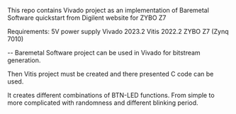 This repo contains Vivado project as an implementation of Baremetal Software quickstart from Digilent website for ZYBO Z7

Requirements:
5V power supply 
Vivado 2023.2 
Vitis 2022.2 
ZYBO Z7 (Zynq 7010)

--
Baremetal Software project can be used in Vivado for bitstream generation. 

Then Vitis project must be created and there presented C code can be used. 

It creates different combinations of BTN-LED functions. 
From simple to more complicated with randomness and different blinking period. 
